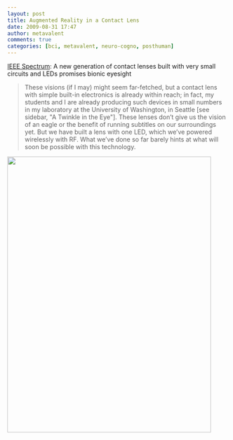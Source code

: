```yaml
---
layout: post
title: Augmented Reality in a Contact Lens
date: 2009-08-31 17:47
author: metavalent
comments: true
categories: [bci, metavalent, neuro-cogno, posthuman]
---
```

<a href="http://spectrum.ieee.org/biomedical/bionics/augmented-reality-in-a-contact-lens/0">IEEE Spectrum</a>: A new generation of contact lenses built with very small circuits and LEDs promises bionic eyesight
<blockquote>These visions (if I may) might seem far-fetched, but a contact lens with simple built-in electronics is already within reach; in fact, my students and I are already producing such devices in small numbers in my laboratory at the University of Washington, in Seattle [see sidebar, "A Twinkle in the Eye"]. These lenses don’t give us the vision of an eagle or the benefit of running subtitles on our surroundings yet. But we have built a lens with one LED, which we’ve powered wirelessly with RF. What we’ve done so far barely hints at what will soon be possible with this technology.</blockquote>
<img alt="" src="http://metavalent.com/images/led.contact.lens.jpg" title="Bionic Sight within sight" class="aligncenter" width="464" height="630" />

